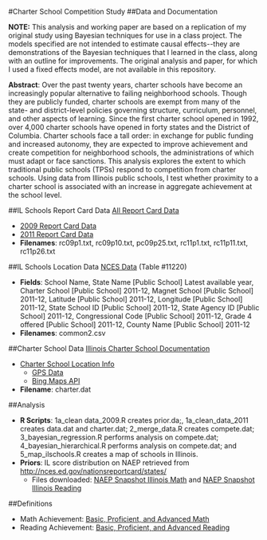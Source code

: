 #Charter School Competition Study
##Data and Documentation

**NOTE:** This analysis and working paper are based on a replication of my original study using Bayesian techniques for use in a class project.  The models specified are not intended to estimate causal effects--they are demonstrations of the Bayesian techniques that I learned in the class, along with an outline for improvements.  The original analysis and paper, for which I used a fixed effects model, are not available in this repository.

**Abstract**: Over the past twenty years, charter schools have become an increasingly popular alternative to failing neighborhood schools.  Though they are publicly funded, charter schools are exempt from many of the state- and district-level policies governing structure, curriculum, personnel, and other aspects of learning.  Since the first charter school opened in 1992, over 4,000 charter schools have opened in forty states and the District of Columbia. Charter schools face a tall order: in exchange for public funding and increased autonomy, they are expected to improve achievement and create competition for neighborhood schools, the administrations of which must adapt or face sanctions.  This analysis explores the extent to which traditional public schools (TPSs) respond to competition from charter schools.  Using data from Illinois public schools, I test whether proximity to a charter school is associated with an increase in aggregate achievement at the school level.

##IL Schools Report Card Data
[All Report Card Data](http://www.isbe.net/assessment/report_card.htm) 
* [2009 Report Card Data](http://www.isbe.net/research/zip/2009_rc_separated.zip)
* [2011 Report Card Data](http://www.isbe.net/assessment/zip/2012_rc_separated.zip) 
* **Filenames**: rc09p1.txt, rc09p10.txt, pc09p25.txt, rc11p1.txt, rc11p11.txt, rc11p26.txt

##IL Schools Location Data
[NCES Data](http://nces.ed.gov/ccd/elsi/tableGenerator.aspx) (Table #11220)
* **Fields**: School Name, State Name [Public School] Latest available year, Charter School [Public School] 2011-12, Magnet School [Public School] 2011-12, Latitude [Public School] 2011-12, Longitude [Public School] 2011-12, State School ID [Public School] 2011-12, State Agency ID [Public School] 2011-12, Congressional Code [Public School] 2011-12, Grade 4 offered [Public School] 2011-12, County Name [Public School] 2011-12
* **Filenames**: common2.csv

##Charter School Data
[Illinois Charter School Documentation](http://www.isbe.net/charter/?col5=open#CollapsiblePanel5)
* [Charter School Location Info](https://www.incschools.org/member-schools/find-a-charter-school/)
  * [GPS Data](http://www.gpsvisualizer.com/geocoder/)
  * [Bing Maps API](https://www.bingmapsportal.com)
* **Filename**: charter.dat

##Analysis
* **R Scripts**: 1a_clean data_2009.R creates prior.da;, 1a_clean_data_2011 creates data.dat and charter.dat; 2_merge_data.R creates compete.dat; 3_bayesian_regression.R performs analysis on compete.dat; 4_bayesian_hierarchical.R performs analysis on compete.dat; and 5_map_ilschools.R creates a map of schools in Illinois.
* **Priors**: IL score distribution on NAEP retrieved from http://nces.ed.gov/nationsreportcard/states/
  * Files downloaded: [NAEP Snapshot Illinois Math](http://nces.ed.gov/nationsreportcard/subject/publications/stt2013/pdf/2014465IL4.pdf) and [NAEP Snapshot Illinois Reading](http://nces.ed.gov/nationsreportcard/subject/publications/stt2013/pdf/2014464IL4.pdf)

##Definitions
* Math Achievement: [Basic, Proficient, and Advanced Math](http://nces.ed.gov/nationsreportcard/mathematics/achieveall.asp)
* Reading Achievement: [Basic, Proficient, and Advanced Reading](http://nces.ed.gov/nationsreportcard/reading/achieveall.asp#2009_grade4)


